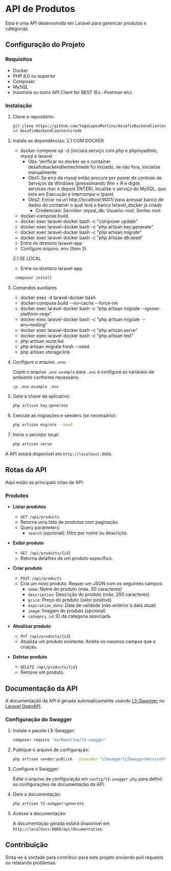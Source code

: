 # API de Produtos

Esta é uma API desenvolvida em Laravel para gerenciar produtos e categorias.

## Configuração do Projeto

### Requisitos

- Docker
- PHP 8.0 ou superior
- Composer
- MySQL
- Insomnia ou outro API Client for REST (Ex.: Postman etc)

### Instalação

1. Clone o repositório:

    ```bash
    git clone https://github.com/YagoLopesMartins/desafioBackendlientechirede.git
    cd desafioBackendlientechirede
    ```

2. Instale as dependências:
   2.1 COM DOCKER
   - docker-compose up -d (iniciará serviço com php e phpmyadmin, mysql e laravel
     - Obs: Verificar no docker se o container desafiobackendlientechirede foi iniciado, se não fora, inicialize manualmente
     - Obs1: Se erro de mysql então procure por painel de controle de Serviços do Windows (pressionando Win + R e digite services.msc e depois ENTER), localize o serviço do MySQL, que esta em Execução e interrompa-o (pare)
     - Obs2: Entrar na url http://localhost:9001/ para acessar banco de dados do container o qual terá o banco laravel_docker já criado
       - Credenciais: Servidor: mysql_db; Usuario: root; Senha: root
   - docker-compose build
   - docker exec laravel-docker bash -c "composer update"
   - docker exec laravel-docker bash -c "php artisan key:generate"
   - docker exec laravel-docker bash -c "php artisan migrate"
   -  docker exec laravel-docker bash -c "php artisan db:seed"
   - Entre no diretorio laravel-app
   - Configure arquivo .env (Item 3)

  
   2.1 SE LOCAL
   - Entre no diretorio laravel-app
   
   ```bash
    composer install
    ```
3. Comandos auxiliares
   - docker exec -it laravel-docker bash
   - docker-compose build --no-cache --force-rm
   - docker exec laravel-docker bash -c "php artisan migrate --ignore-platform-reqs"
   - docker exec laravel-docker bash -c "php artisan migrate --env=testing"  
   - docker exec laravel-docker bash -c "php artisan serve"
   - docker exec laravel-docker bash -c "php artisan test"
   - php artisan route:list
   - php artisan migrate:fresh --seed
   - php artisan storage:link
   
5. Configure o arquivo `.env`:

    Copie o arquivo `.env.example` para `.env` e configure as variáveis de ambiente conforme necessário.

    ```bash
    cp .env.example .env
    ```

6. Gere a chave de aplicativo:

    ```bash
    php artisan key:generate
    ```

7. Execute as migrações e seeders (se necessário):

    ```bash
    php artisan migrate --seed
    ```

8. Inicie o servidor local:

    ```bash
    php artisan serve
    ```

A API estará disponível em `http://localhost:8000`.

## Rotas da API

Aqui estão as principais rotas da API:

### Produtos

- **Listar produtos**
  - `GET /api/products`
  - Retorna uma lista de produtos com paginação.
  - Query parameters:
    - `search` (opcional): filtro por nome ou descrição.

- **Exibir produto**
  - `GET /api/products/{id}`
  - Retorna detalhes de um produto específico.

- **Criar produto**
  - `POST /api/products`
  - Cria um novo produto. Requer um JSON com os seguintes campos:
    - `name`: Nome do produto (máx. 50 caracteres)
    - `description`: Descrição do produto (máx. 200 caracteres)
    - `price`: Preço do produto (valor positivo)
    - `expiration_date`: Data de validade (não anterior à data atual)
    - `image`: Imagem do produto (opcional)
    - `category_id`: ID da categoria associada

- **Atualizar produto**
  - `PUT /api/products/{id}`
  - Atualiza um produto existente. Aceita os mesmos campos que a criação.

- **Deletar produto**
  - `DELETE /api/products/{id}`
  - Remove um produto.

## Documentação da API

A documentação da API é gerada automaticamente usando [L5-Swagger](https://github.com/DarkaOnLine/L5-Swagger) ou [Laravel OpenAPI](https://github.com/DarkaOnLine/L5-Swagger).

### Configuração do Swagger

1. Instale o pacote L5-Swagger:

    ```bash
    composer require "darkaonline/l5-swagger"
    ```

2. Publique o arquivo de configuração:

    ```bash
    php artisan vendor:publish --provider "L5Swagger\L5SwaggerServiceProvider"
    ```

3. Configure o Swagger:

    Edite o arquivo de configuração em `config/l5-swagger.php` para definir as configurações de documentação da API.

4. Gere a documentação:

    ```bash
    php artisan l5-swagger:generate
    ```

5. Acesse a documentação:

    A documentação gerada estará disponível em `http://localhost:8000/api/documentation`.

## Contribuição

Sinta-se à vontade para contribuir para este projeto enviando pull requests ou relatando problemas.

